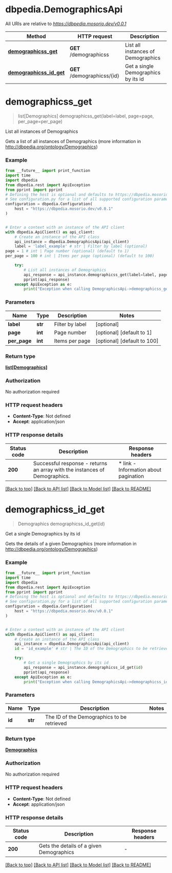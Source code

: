 # dbpedia.DemographicsApi

All URIs are relative to *https://dbpedia.mosorio.dev/v0.0.1*

Method | HTTP request | Description
------------- | ------------- | -------------
[**demographicss_get**](DemographicsApi.md#demographicss_get) | **GET** /demographicss | List all instances of Demographics
[**demographicss_id_get**](DemographicsApi.md#demographicss_id_get) | **GET** /demographicss/{id} | Get a single Demographics by its id


# **demographicss_get**
> list[Demographics] demographicss_get(label=label, page=page, per_page=per_page)

List all instances of Demographics

Gets a list of all instances of Demographics (more information in http://dbpedia.org/ontology/Demographics)

### Example

```python
from __future__ import print_function
import time
import dbpedia
from dbpedia.rest import ApiException
from pprint import pprint
# Defining the host is optional and defaults to https://dbpedia.mosorio.dev/v0.0.1
# See configuration.py for a list of all supported configuration parameters.
configuration = dbpedia.Configuration(
    host = "https://dbpedia.mosorio.dev/v0.0.1"
)


# Enter a context with an instance of the API client
with dbpedia.ApiClient() as api_client:
    # Create an instance of the API class
    api_instance = dbpedia.DemographicsApi(api_client)
    label = 'label_example' # str | Filter by label (optional)
page = 1 # int | Page number (optional) (default to 1)
per_page = 100 # int | Items per page (optional) (default to 100)

    try:
        # List all instances of Demographics
        api_response = api_instance.demographicss_get(label=label, page=page, per_page=per_page)
        pprint(api_response)
    except ApiException as e:
        print("Exception when calling DemographicsApi->demographicss_get: %s\n" % e)
```

### Parameters

Name | Type | Description  | Notes
------------- | ------------- | ------------- | -------------
 **label** | **str**| Filter by label | [optional] 
 **page** | **int**| Page number | [optional] [default to 1]
 **per_page** | **int**| Items per page | [optional] [default to 100]

### Return type

[**list[Demographics]**](Demographics.md)

### Authorization

No authorization required

### HTTP request headers

 - **Content-Type**: Not defined
 - **Accept**: application/json

### HTTP response details
| Status code | Description | Response headers |
|-------------|-------------|------------------|
**200** | Successful response - returns an array with the instances of Demographics. |  * link - Information about pagination <br>  |

[[Back to top]](#) [[Back to API list]](../README.md#documentation-for-api-endpoints) [[Back to Model list]](../README.md#documentation-for-models) [[Back to README]](../README.md)

# **demographicss_id_get**
> Demographics demographicss_id_get(id)

Get a single Demographics by its id

Gets the details of a given Demographics (more information in http://dbpedia.org/ontology/Demographics)

### Example

```python
from __future__ import print_function
import time
import dbpedia
from dbpedia.rest import ApiException
from pprint import pprint
# Defining the host is optional and defaults to https://dbpedia.mosorio.dev/v0.0.1
# See configuration.py for a list of all supported configuration parameters.
configuration = dbpedia.Configuration(
    host = "https://dbpedia.mosorio.dev/v0.0.1"
)


# Enter a context with an instance of the API client
with dbpedia.ApiClient() as api_client:
    # Create an instance of the API class
    api_instance = dbpedia.DemographicsApi(api_client)
    id = 'id_example' # str | The ID of the Demographics to be retrieved

    try:
        # Get a single Demographics by its id
        api_response = api_instance.demographicss_id_get(id)
        pprint(api_response)
    except ApiException as e:
        print("Exception when calling DemographicsApi->demographicss_id_get: %s\n" % e)
```

### Parameters

Name | Type | Description  | Notes
------------- | ------------- | ------------- | -------------
 **id** | **str**| The ID of the Demographics to be retrieved | 

### Return type

[**Demographics**](Demographics.md)

### Authorization

No authorization required

### HTTP request headers

 - **Content-Type**: Not defined
 - **Accept**: application/json

### HTTP response details
| Status code | Description | Response headers |
|-------------|-------------|------------------|
**200** | Gets the details of a given Demographics |  -  |

[[Back to top]](#) [[Back to API list]](../README.md#documentation-for-api-endpoints) [[Back to Model list]](../README.md#documentation-for-models) [[Back to README]](../README.md)

